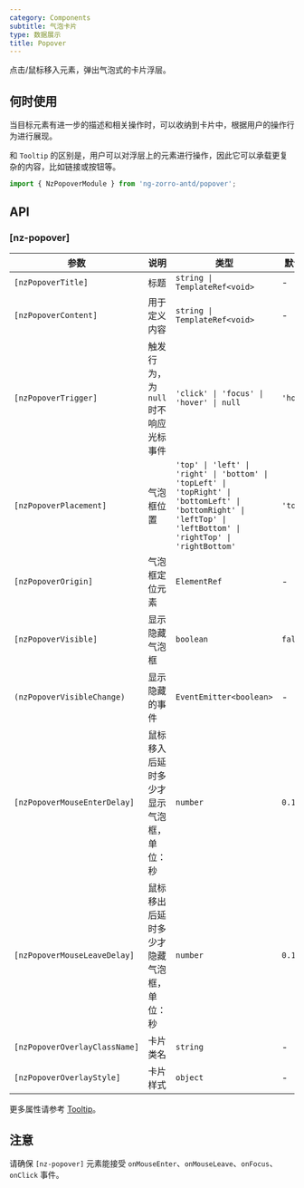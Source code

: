 ```yaml
---
category: Components
subtitle: 气泡卡片
type: 数据展示
title: Popover
---
```


点击/鼠标移入元素，弹出气泡式的卡片浮层。

## 何时使用

当目标元素有进一步的描述和相关操作时，可以收纳到卡片中，根据用户的操作行为进行展现。

和 `Tooltip` 的区别是，用户可以对浮层上的元素进行操作，因此它可以承载更复杂的内容，比如链接或按钮等。

```ts
import { NzPopoverModule } from 'ng-zorro-antd/popover';
```

## API

### [nz-popover]

| 参数 | 说明 | 类型 | 默认值 |
| --- | --- | --- | --- |
| `[nzPopoverTitle]` | 标题 | `string \| TemplateRef<void>` | - |
| `[nzPopoverContent]` | 用于定义内容 | `string \| TemplateRef<void>` | - |
| `[nzPopoverTrigger]` | 触发行为，为 `null` 时不响应光标事件 | `'click' \| 'focus' \| 'hover' \| null` | `'hover'` |
| `[nzPopoverPlacement]` | 气泡框位置 | `'top' \| 'left' \| 'right' \| 'bottom' \| 'topLeft' \| 'topRight' \| 'bottomLeft' \| 'bottomRight' \| 'leftTop' \| 'leftBottom' \| 'rightTop' \| 'rightBottom'` | `'top'` |
| `[nzPopoverOrigin]` | 气泡框定位元素 | `ElementRef` | - |
| `[nzPopoverVisible]` | 显示隐藏气泡框 | `boolean` | `false` |
| `(nzPopoverVisibleChange)` | 显示隐藏的事件 | `EventEmitter<boolean>` | - |
| `[nzPopoverMouseEnterDelay]` | 鼠标移入后延时多少才显示气泡框，单位：秒 | `number` | `0.15` |
| `[nzPopoverMouseLeaveDelay]` | 鼠标移出后延时多少才隐藏气泡框，单位：秒 | `number` | `0.1` |
| `[nzPopoverOverlayClassName]` | 卡片类名 | `string` | - |
| `[nzPopoverOverlayStyle]` | 卡片样式 | `object` | - |
更多属性请参考 [Tooltip](/components/tooltip/zh#api)。

## 注意

请确保 `[nz-popover]` 元素能接受 `onMouseEnter`、`onMouseLeave`、`onFocus`、`onClick` 事件。
